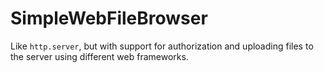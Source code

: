 # SimpleWebFileBrowser

Like `http.server`, but with support for authorization and uploading files to the server using different web frameworks.